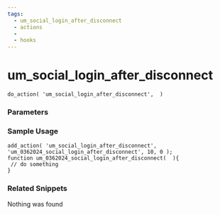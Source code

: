 ```yaml
---
tags: 
  - um_social_login_after_disconnect
  - actions
  - 
  - hooks
---
```

# um\_social\_login\_after\_disconnect

``` php:no-line-numbers
do_action( 'um_social_login_after_disconnect',  )
```
<div class='hook-sep'></div>

### Parameters

<div class='hook-sep'></div>



### Sample Usage

``` php:no-line-numbers
add_action( 'um_social_login_after_disconnect', 'um_0362024_social_login_after_disconnect', 10, 0 );
function um_0362024_social_login_after_disconnect(  ){
 // do something
}
```
<div class='hook-sep'></div>



### Related Snippets

Nothing was found

